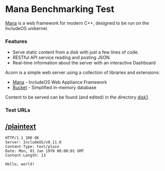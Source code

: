 # Mana Benchmarking Test

[Mana](https://github.com/includeos/mana) is a web framework for modern C++, designed to be run on the IncludeOS unikernel.

### Features

* Serve static content from a disk with just a few lines of code.
* RESTful API service reading and posting JSON.
* Real-time information about the server with an interactive Dashboard

Acorn is a simple web server using a collection of libraries and extensions:

* [Mana](../../lib/mana) - IncludeOS Web Appliance Framework
* [Bucket](https://github.com/includeos/bucket) - Simplified in-memory database

Content to be served can be found (and edited) in the directory [disk1](disk1/).

### Test URLs

[/plaintext](http://www.techempower.com/benchmarks/#section=plaintext)
----------
```
HTTP/1.1 200 OK
Server: IncludeOS/v0.11.0
Content-Type: text/plain
Date: Mon, 01 Jan 1970 00:00:01 GMT
Content-Length: 13

Hello, world!
```
